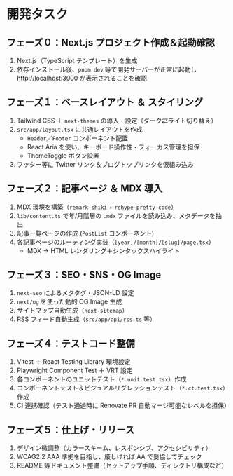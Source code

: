 # 開発タスク

## フェーズ０：Next.js プロジェクト作成＆起動確認

1. Next.js（TypeScript テンプレート）を生成
2. 依存インストール後、`pnpm dev` 等で開発サーバーが正常に起動し http://localhost:3000 が表示されることを確認

## フェーズ１：ベースレイアウト ＆ スタイリング

1. Tailwind CSS ＋ `next-themes` の導入・設定（ダーク⇄ライト切り替え）
2. `src/app/layout.tsx` に共通レイアウトを作成
   - `Header`／`Footer` コンポーネント配置
   - React Aria を使い、キーボード操作性・フォーカス管理を担保
   - ThemeToggle ボタン設置
3. フッター等に Twitter リンク＆ブログトップリンクを仮組み込み

## フェーズ２：記事ページ ＆ MDX 導入

1. MDX 環境を構築（`remark-shiki` + `rehype-pretty-code`）
2. `lib/content.ts` で年/月階層の `.mdx` ファイルを読み込み、メタデータを抽出
3. 記事一覧ページの作成 (`PostList` コンポーネント)
4. 各記事ページのルーティング実装（`[year]/[month]/[slug]/page.tsx`）
   - MDX → HTML レンダリング＋シンタックスハイライト

## フェーズ３：SEO・SNS・OG Image

1. `next-seo` によるメタタグ・JSON-LD 設定
2. `next/og` を使った動的 OG Image 生成
3. サイトマップ自動生成（`next-sitemap`）
4. RSS フィード自動生成（`src/app/api/rss.ts` 等）

## フェーズ４：テストコード整備

1. Vitest ＋ React Testing Library 環境設定
2. Playwright Component Test ＋ VRT 設定
3. 各コンポーネントのユニットテスト（`*.unit.test.tsx`）作成
4. コンポーネントテスト＆ビジュアルリグレッションテスト（`*.ct.test.tsx`）作成
5. CI 連携確認（テスト通過時に Renovate PR 自動マージ可能なレベルを担保）

## フェーズ５：仕上げ・リリース

1. デザイン微調整（カラースキーム、レスポンシブ、アクセシビリティ）
2. WCAG2.2 AAA 準拠を目指し、厳しければ AA で妥協してチェック
3. README 等ドキュメント整備（セットアップ手順、ディレクトリ構成など）
